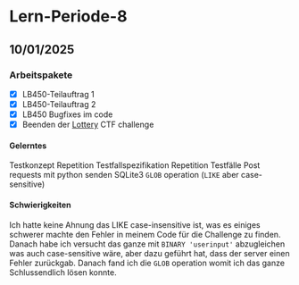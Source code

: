 # Lern-Periode-8

## 10/01/2025
### Arbeitspakete
- [x] LB450-Teilauftrag 1
- [x] LB450-Teilauftrag 2
- [x] LB450 Bugfixes im code
- [x] Beenden der [Lottery](https://library.m0unt41n.ch/challenges/lottery) CTF challenge

#### Gelerntes
Testkonzept
Repetition Testfallspezifikation
Repetition Testfälle
Post requests mit python senden
SQLite3 `GLOB` operation (`LIKE` aber case-sensitive)

#### Schwierigkeiten
Ich hatte keine Ahnung das LIKE case-insensitive ist, was es einiges schwerer machte den Fehler in meinem Code für die Challenge zu finden. Danach habe ich versucht das ganze mit `BINARY 'userinput'` abzugleichen was auch case-sensitive wäre, aber dazu geführt hat, dass der server einen Fehler zurückgab. Danach fand ich die `GLOB` operation womit ich das ganze Schlussendlich lösen konnte.
